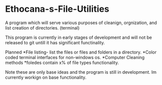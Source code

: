 # Ethocana-s-File-Utilities
A program which will serve various purposes of cleanign, orgnization, and list creation of directories. (terminal)

This program is currently in early stages of development and will not be released to git untill it has significant functinality.

Planned
*File listing- list the files or files and folders in a directory.
*Color coded terminal interfaces for non-windows os.
*Computer Cleaning methods
*foledes contain x% of file types functionality. 

Note these are only base ideas and the program is still in development. Im currently workign on base functionality. 
